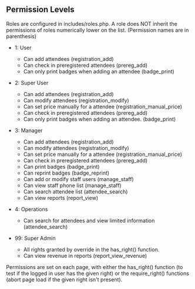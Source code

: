 Permission Levels
-----------------

Roles are configured in includes/roles.php. A role does NOT inherit the permissions of 
roles numerically lower on the list. (Permission names are in parenthesis)

- 1: User
    + Can add attendees (registration_add)
    + Can check in preregistered attendees (prereg_add)
    + Can only print badges when adding an attendee (badge_print)
  
- 2: Super User
    + Can add attendees (registration_add)
    + Can modify attendees (registration_modify)
    + Can set price manually for a attendee (registration_manual_price)
    + Can check in preregistered attendees (prereg_add)
    + Can only print badges when adding an attendee. (badge_print)
  
- 3: Manager
    + Can add attendees (registration_add)
    + Can modify attendees (registration_modify)
    + Can set price manually for a attendee (registration_manual_price)
    + Can check in preregistered attendees (prereg_add)
    + Can print badges (badge_print)
    + Can reprint badges (badge_reprint)
    + Can add or modify staff users (manage_staff)
    + Can view staff phone list (manage_staff)
    + Can search attendee list (attendee_search)
    + Can view reports (report_view)
  
- 4: Operations
    + Can search for attendees and view limited information (attendee_search)
  
- 99: Super Admin
    + All rights granted by override in the has_right() function.
    + Can view revenue in reports (report_view_revenue)
    
    
Permissions are set on each page, with either the has_right() function (to test if the logged in 
user has the given right) or the require_right() functions (abort page load if the given right
isn't present).

    